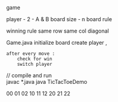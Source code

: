 game 

player - 2 - A & B 
board size - n 
    board rule 
    
winning rule 
    same row 
    same col
    diagonal 

Game.java 
    initialize board
    create player ,
        
    after every move :
        check for win
        switch player
    

        
// compile and run    
javac *.java
java TicTacToeDemo


00 01 02
10 11 12
20 21 22


